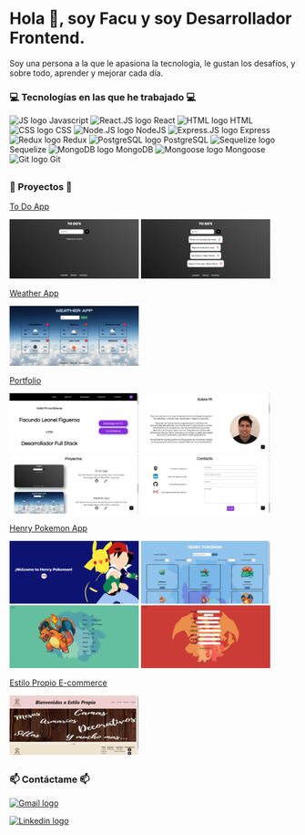 # Hola 👋, soy Facu y soy Desarrollador Frontend.

Soy una persona a la que le apasiona la tecnología, le gustan los desafíos, y sobre todo, aprender y mejorar cada día.

### 💻 Tecnologías en las que he trabajado 💻

<p>
<img src="https://upload.vectorlogo.zone/logos/javascript/images/239ec8a4-163e-4792-83b6-3f6d96911757.svg" alt="JS logo" height="40px">
Javascript
<img src="https://www.vectorlogo.zone/logos/reactjs/reactjs-icon.svg" alt="React.JS logo" height="40px" >
React
<img src="https://www.vectorlogo.zone/logos/w3_html5/w3_html5-icon.svg" alt="HTML logo" height="40px">
HTML
<img src="https://www.vectorlogo.zone/logos/w3_css/w3_css-icon.svg" alt="CSS logo" height="40px">
CSS
<img src="https://www.vectorlogo.zone/logos/nodejs/nodejs-icon.svg" alt="Node.JS logo" height="40px" >
NodeJS
<img src="https://www.vectorlogo.zone/logos/expressjs/expressjs-icon.svg" alt="Express.JS logo" height="40px" >
Express
<img src="https://javascript.tutorialhorizon.com/files/2016/06/redux-logo.png" alt="Redux logo" height="40px" >
Redux
<img src="https://www.vectorlogo.zone/logos/postgresql/postgresql-icon.svg" alt="PostgreSQL logo" height="40px" >
PostgreSQL
<img src="https://www.vectorlogo.zone/logos/sequelizejs/sequelizejs-icon.svg" alt="Sequelize logo" height="40px" >
Sequelize
<img src="https://www.vectorlogo.zone/logos/mongodb/mongodb-icon.svg" alt="MongoDB logo" height="40px" >
MongoDB
<img src="https://opencollective-production.s3-us-west-1.amazonaws.com/7a00cdd0-fae4-11e7-ae09-7f36f712693a.png" alt="Mongoose logo" height="40px" >
Mongoose
<img src="https://www.vectorlogo.zone/logos/git-scm/git-scm-icon.svg" alt="Git logo" height="40px" >
Git
</p>

##

### 📌 Proyectos 📌

[To Do App](https://github.com/FacundoFigueroa23/To-Do-App)
<p>
  <a><img height="50%" width="45%" src="https://github.com/FacundoFigueroa23/facundofigueroa23/blob/main/images/ToDoApp/To-do-app-1.jpg?raw=true" alt="ToDoApp_1" ></a>
  <a><img height="50%" width="45%" src="https://github.com/FacundoFigueroa23/facundofigueroa23/blob/main/images/ToDoApp/To-do-app-2.jpg?raw=true" alt="ToDoApp_2" ></a>
</p>

[Weather App](https://github.com/FacundoFigueroa23/Weather-App)
<p>
  <a><img height="50%" width="45%" src="https://github.com/FacundoFigueroa23/facundofigueroa23/blob/main/images/WeatherApp/Weather-app.jpg?raw=true" alt="Home-WeatherApp" ></a>
</p>

[Portfolio](https://github.com/FacundoFigueroa23/Portfolio)
<p>
  <a><img height="50%" width="45%" src="https://github.com/FacundoFigueroa23/facundofigueroa23/blob/main/images/Portfolio/Home.jpg?raw=true" alt="Home" ></a>
  <a><img height="50%" width="45%" src="https://github.com/FacundoFigueroa23/facundofigueroa23/blob/main/images/Portfolio/About.jpg?raw=true" alt="About" ></a>
  <a><img height="50%" width="45%" src="https://github.com/FacundoFigueroa23/facundofigueroa23/blob/main/images/Portfolio/Projects.jpg?raw=true" alt="Projects" ></a>
  <a><img height="50%" width="45%" src="https://github.com/FacundoFigueroa23/facundofigueroa23/blob/main/images/Portfolio/Contact.jpg?raw=true" alt="Contact" ></a>
</p>

[Henry Pokemon App](https://github.com/FacundoFigueroa23/Henry-Pokemon-App)
<p>
  <a><img height="50%" width="45%" src="https://github.com/FacundoFigueroa23/facundofigueroa23/blob/main/images/HenryPokemon/LandingPokemon.png?raw=true" alt="Landing" ></a>
  <a><img height="50%" width="45%" src="https://github.com/FacundoFigueroa23/facundofigueroa23/blob/main/images/HenryPokemon/HomePokemon.png?raw=true" alt="Home" ></a>
  <a><img height="50%" width="45%" src="https://github.com/FacundoFigueroa23/facundofigueroa23/blob/main/images/HenryPokemon/DetailPokemon.png?raw=true" alt="Detail" ></a>
  <a><img height="50%" width="45%" src="https://github.com/FacundoFigueroa23/facundofigueroa23/blob/main/images/HenryPokemon/CreatePokemon.png?raw=true" alt="Create" ></a>
</p>

[Estilo Propio E-commerce](https://github.com/BusquetsLA/Proyecto-Grupal-Henry/tree/dev)
<p>
  <a><img height="50%" width="45%" src="https://github.com/FacundoFigueroa23/facundofigueroa23/blob/main/images/EstiloPropio/Home.jpg?raw=true" alt="Home" ></a>
</p>

## 

### 📫 Contáctame 📫

[<img src="https://www.vectorlogo.zone/logos/gmail/gmail-icon.svg" alt="Gmail logo" height="40px" >](mailto:facu.figueroa.dev@gmail.com)

[<img src="https://www.vectorlogo.zone/logos/linkedin/linkedin-icon.svg" alt="Linkedin logo" height="40px" >](https://www.linkedin.com/in/facundo-figueroa-dev)